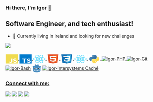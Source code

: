 ### Hi there, I'm Igor 👋


## Software Engineer, and tech enthusiast!
- 🔭 Currently living in Ireland and looking for new challenges

<div>
  <a href="https://github.com/IgorBayerl">
  <img height="180em" src="https://github-readme-stats.vercel.app/api/top-langs/?username=IgorBayerl&layout=compact&langs_count=7&theme=dracula"/>
</div>
  
 <div style="display: inline_block"><br>
  <img align="center" alt="Igor-Js" height="30" width="40" src="https://raw.githubusercontent.com/devicons/devicon/master/icons/javascript/javascript-plain.svg">
  <img align="center" alt="Igor-Ts" height="30" width="40" src="https://raw.githubusercontent.com/devicons/devicon/master/icons/typescript/typescript-plain.svg">
  <img align="center" alt="Igor-React" height="30" width="40" src="https://raw.githubusercontent.com/devicons/devicon/master/icons/react/react-original.svg">
  <img align="center" alt="Igor-HTML" height="30" width="40" src="https://raw.githubusercontent.com/devicons/devicon/master/icons/html5/html5-original.svg">
  <img align="center" alt="Igor-CSS" height="30" width="40" src="https://raw.githubusercontent.com/devicons/devicon/master/icons/css3/css3-original.svg">
  <img align="center" alt="Igor-React-Native" height="30" width="40" src="https://raw.githubusercontent.com/devicons/devicon/master/icons/react/react-original.svg">
  <img align="center" alt="Igor-Python" height="30" width="40" src="https://raw.githubusercontent.com/devicons/devicon/master/icons/python/python-original.svg">
  <img align="center" alt="Igor-PHP" height="30" width="40" src="https://raw.githubusercontent.com/jmnote/z-icons/master/svg/php.svg">
  <img align="center" alt="Igor-Git" height="30" width="40" src="https://raw.githubusercontent.com/jmnote/z-icons/master/svg/git.svg">
  <img align="center" alt="Igor-Bash" height="30" width="40" src="https://raw.githubusercontent.com/jmnote/z-icons/master/svg/bash.svg">
  <img align="center" alt="Igor-Godot" height="30" width="30" src="https://raw.githubusercontent.com/godotengine/godot/3a48474c49faff6fd12f7875a841fa7872d56f9e/icon.svg">
  <img align="center" alt="Igor-Intersystems Caché" height="30" width="120" src="https://pt.community.intersystems.com/sites/default/files/inline/images/cache_logo.png">
   	
</div>
  

### Connect with me:
 <div> 
  <a href="https://www.youtube.com/channel/UC9MalIBzNg6C7Dy1VeT8ksQ?view_as=subscriber" target="_blank"><img src="https://img.shields.io/badge/YouTube-FF0000?style=for-the-badge&logo=youtube&logoColor=white" target="_blank"></a>
  <a href="https://instagram.com/igorbayerl" target="_blank"><img src="https://img.shields.io/badge/-Instagram-%23E4405F?style=for-the-badge&logo=instagram&logoColor=white" target="_blank"></a>
  <a href = "mailto:bayerl.igor@gmail.com"><img src="https://img.shields.io/badge/-Gmail-%23333?style=for-the-badge&logo=gmail&logoColor=white" target="_blank"></a>
  <a href="https://www.linkedin.com/in/igorbayerl/" target="_blank"><img src="https://img.shields.io/badge/-LinkedIn-%230077B5?style=for-the-badge&logo=linkedin&logoColor=white" target="_blank"></a> 
 
 
</div>

